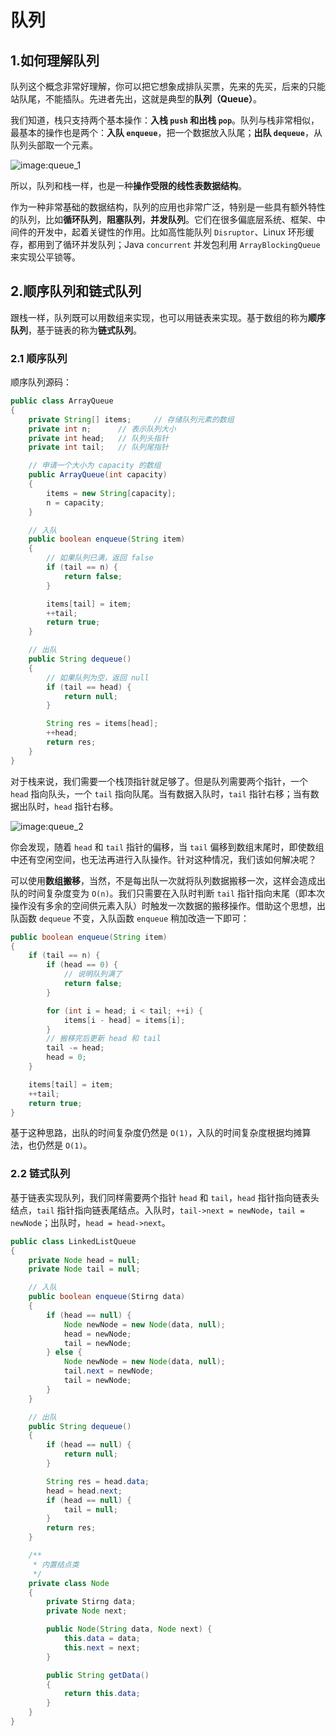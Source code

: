 # 队列

## 1.如何理解队列

队列这个概念非常好理解，你可以把它想象成排队买票，先来的先买，后来的只能站队尾，不能插队。先进者先出，这就是典型的**队列（Queue）**。

我们知道，栈只支持两个基本操作：**入栈 `push` **和**出栈 `pop`**。队列与栈非常相似，最基本的操作也是两个：**入队 `enqueue`**，把一个数据放入队尾；**出队 `dequeue`**，从队列头部取一个元素。

![image:queue_1](https://github.com/TomatoZ7/notes-of-tz/blob/master/DataStructuresAndAlgorithms/images/queue_1.jpg)

所以，队列和栈一样，也是一种**操作受限的线性表数据结构**。

作为一种非常基础的数据结构，队列的应用也非常广泛，特别是一些具有额外特性的队列，比如**循环队列**，**阻塞队列**，**并发队列**。它们在很多偏底层系统、框架、中间件的开发中，起着关键性的作用。比如高性能队列 `Disruptor`、Linux 环形缓存，都用到了循环并发队列；Java `concurrent` 并发包利用 `ArrayBlockingQueue` 来实现公平锁等。

## 2.顺序队列和链式队列

跟栈一样，队列既可以用数组来实现，也可以用链表来实现。基于数组的称为**顺序队列**，基于链表的称为**链式队列**。

### 2.1 顺序队列

顺序队列源码：

```java
public class ArrayQueue
{
    private String[] items;     // 存储队列元素的数组
    private int n;      // 表示队列大小
    private int head;   // 队列头指针
    private int tail;   // 队列尾指针

    // 申请一个大小为 capacity 的数组
    public ArrayQueue(int capacity) 
    {
        items = new String[capacity];
        n = capacity;
    }

    // 入队
    public boolean enqueue(String item) 
    {
        // 如果队列已满，返回 false
        if (tail == n) {
            return false;
        }

        items[tail] = item;
        ++tail;
        return true;
    }

    // 出队
    public String dequeue() 
    {
        // 如果队列为空，返回 null
        if (tail == head) {
            return null;
        }

        String res = items[head];
        ++head;
        return res;
    }
}
```

对于栈来说，我们需要一个栈顶指针就足够了。但是队列需要两个指针，一个 `head` 指向队头，一个 `tail` 指向队尾。当有数据入队时，`tail` 指针右移；当有数据出队时，`head` 指针右移。

![image:queue_2](https://github.com/TomatoZ7/notes-of-tz/blob/master/DataStructuresAndAlgorithms/images/queue_2.jpg)

你会发现，随着 `head` 和 `tail` 指针的偏移，当 `tail` 偏移到数组末尾时，即使数组中还有空闲空间，也无法再进行入队操作。针对这种情况，我们该如何解决呢？

可以使用**数组搬移**，当然，不是每出队一次就将队列数据搬移一次，这样会造成出队的时间复杂度变为 `O(n)`。我们只需要在入队时判断 `tail` 指针指向末尾（即本次操作没有多余的空间供元素入队）时触发一次数据的搬移操作。借助这个思想，出队函数 `dequeue` 不变，入队函数 `enqueue` 稍加改造一下即可：

```java
public boolean enqueue(String item) 
{
    if (tail == n) {
        if (head == 0) {
            // 说明队列满了
            return false;
        }

        for (int i = head; i < tail; ++i) {
            items[i - head] = items[i];
        }
        // 搬移完后更新 head 和 tail
        tail -= head;
        head = 0;
    }

    items[tail] = item;
    ++tail;
    return true;
}
```

基于这种思路，出队的时间复杂度仍然是 `O(1)`，入队的时间复杂度根据均摊算法，也仍然是 `O(1)`。

### 2.2 链式队列

基于链表实现队列，我们同样需要两个指针 `head` 和 `tail`，`head` 指针指向链表头结点，`tail` 指针指向链表尾结点。入队时，`tail->next = newNode`，`tail = newNode`；出队时，`head = head->next`。

```java
public class LinkedListQueue
{
    private Node head = null;
    private Node tail = null;

    // 入队
    public boolean enqueue(Stirng data) 
    {
        if (head == null) {
            Node newNode = new Node(data, null);
            head = newNode;
            tail = newNode;
        } else {
            Node newNode = new Node(data, null);
            tail.next = newNode;
            tail = newNode;
        }
    }

    // 出队
    public String dequeue()
    {
        if (head == null) {
            return null;
        }

        String res = head.data;
        head = head.next;
        if (head == null) {
            tail = null;
        }
        return res;
    }

    /**
     * 内置结点类
     */
    private class Node
    {
        private Stirng data;
        private Node next;

        public Node(String data, Node next) {
            this.data = data;
            this.next = next;
        }

        public String getData()
        {
            return this.data;
        }
    }
}
```